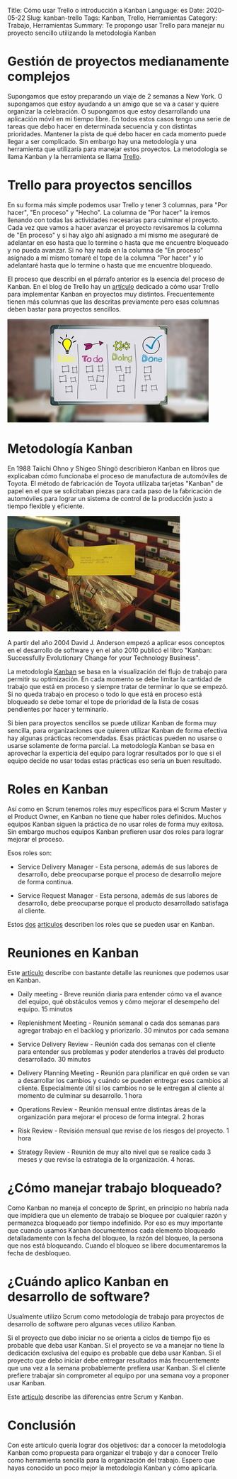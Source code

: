 Title: Cómo usar Trello o introducción a Kanban
Language: es
Date: 2020-05-22
Slug: kanban-trello
Tags: Kanban, Trello, Herramientas
Category: Trabajo, Herramientas
Summary: Te propongo usar Trello para manejar nu proyecto sencillo utilizando la metodología Kanban

# Gestión de proyectos medianamente complejos

Supongamos que estoy preparando un viaje de 2 semanas a New York. O supongamos que estoy ayudando a un amigo que se va a casar y quiere organizar la celebración.
O supongamos que estoy desarrollando una aplicación móvil en mi tiempo libre. En todos estos casos tengo una serie de tareas que debo hacer en determinada secuencia y con distintas prioridades.
Mantener la pista de qué debo hacer en cada momento puede llegar a ser complicado. Sin embargo hay una metodología y una herramienta que utilizaría para manejar estos proyectos.
La metodología se llama Kanban y la herramienta se llama [Trello](https://trello.com/).

# Trello para proyectos sencillos

En su forma más simple podemos usar Trello y tener 3 columnas, para "Por hacer", "En proceso" y "Hecho". La columna de "Por hacer" la iremos llenando con todas las actividades necesarias para culminar el proyecto.
Cada vez que vamos a hacer avanzar el proyecto revisaremos la columna de "En proceso" y si hay algo ahí asignado a mí mismo me aseguraré de adelantar en eso hasta que lo termine o hasta que me encuentre bloqueado y no pueda avanzar.
Si no hay nada en la columna de "En proceso" asignado a mí mismo tomaré el tope de la columna "Por hacer" y lo adelantaré hasta que lo termine o hasta que me encuentre bloqueado.

El proceso que describí en el párrafo anterior es la esencia del proceso de Kanban. En el blog de Trello hay un [artículo](https://blog.trello.com/es/metodologia-kanban) dedicado a cómo usar Trello para implementar Kanban
en proyectos muy distintos. Frecuentemente tienen más columnas que las descritas previamente pero esas columnas deben bastar para proyectos sencillos.

<img src="images/kanban-board-455x233.jpg" alt="Tablero Kanban" width="455" height="233"/>

# Metodología Kanban

En 1988 Taiichi Ohno y Shigeo Shingö describieron Kanban en libros que explicaban cómo funcionaba el proceso de manufactura de automóviles de Toyota.
El método de fabricación de Toyota utilizaba tarjetas "Kanban" de papel en el que se solicitaban piezas para cada paso de la fabricación de automóviles para lograr
un sistema de control de la producción justo a tiempo flexible y eficiente.

<img src="images/kanban-card-in-manufacture-390x260.jpg" alt="Tarjeta Kanban" width="390" height="260"/>

A partir del año 2004 David J. Anderson empezó a aplicar esos conceptos en el desarrollo de software y en el año 2010 publicó el libro "Kanban: Successfully Evolutionary Change for your Technology Business".

La metodología [Kanban](https://es.wikipedia.org/wiki/Kanban) se basa en la visualización del flujo de trabajo para permitir su optimización.
En cada momento se debe limitar la cantidad de trabajo que está en proceso y siempre tratar de terminar lo que se empezó.
Si no queda trabajo en proceso o todo lo que está en proceso está bloqueado se debe tomar el tope de prioridad de la lista de cosas pendientes por hacer y terminarlo.

Si bien para proyectos sencillos se puede utilizar Kanban de forma muy sencilla, para organizaciones que quieren utilizar Kanban de forma efectiva hay algunas prácticas recomendadas.
Esas prácticas pueden no usarse o usarse solamente de forma parcial. La metodología Kanban se basa en aprovechar la experticia del equipo para lograr resultados por lo que
si el equipo decide no usar todas estas prácticas eso sería un buen resultado.

# Roles en Kanban

Así como en Scrum tenemos roles muy específicos para el Scrum Master y el Product Owner, en Kanban no tiene que haber roles definidos. Muchos equipos Kanban siguen la práctica de no usar roles de forma muy exitosa.
Sin embargo muchos equipos Kanban prefieren usar dos roles para lograr mejorar el proceso.

Esos roles son:

- Service Delivery Manager - Esta persona, además de sus labores de desarrollo, debe preocuparse porque el proceso de desarrollo mejore de forma continua.

- Service Request Manager - Esta persona, además de sus labores de desarrollo, debe preocuparse porque el producto desarrollado satisfaga al cliente.

Estos [dos](https://kanbanize.com/blog/kanban-roles/) [artículos](https://kanbanzone.com/2019/kanban-roles-successful-project-management/) describen los roles que se pueden usar en Kanban.

# Reuniones en Kanban

Este [artículo](https://getnave.com/blog/kanban-meetings/) describe con bastante detalle las reuniones que podemos usar en Kanban.

- Daily meeting - Breve reunión diaria para entender cómo va el avance del equipo, qué obstáculos vemos y cómo mejorar el desempeño del equipo. 15 minutos

- Replenishment Meeting - Reunión semanal o cada dos semanas para agregar trabajo en el backlog y priorizarlo. 30 minutos por cada semana

- Service Delivery Review - Reunión cada dos semanas con el cliente para entender sus problemas y poder atenderlos a través del producto desarrollado. 30 minutos

- Delivery Planning Meeting - Reunión para planificar en qué orden se van a desarrollar los cambios y cuándo se pueden entregar esos cambios al cliente. Especialmente útil si los cambios no se le entregan al cliente al momento de culminar su desarrollo. 1 hora

- Operations Review - Reunión mensual entre distintas áreas de la organización para mejorar el proceso de forma integral. 2 horas

- Risk Review - Revisión mensual que revise de los riesgos del proyecto. 1 hora

- Strategy Review - Reunión de muy alto nivel que se realice cada 3 meses y que revise la estrategia de la organización. 4 horas.

# ¿Cómo manejar trabajo bloqueado?

Como Kanban no maneja el concepto de Sprint, en principio no habría nada que impidiera que un elemento de trabajo se bloquee por cualquier razón y permanezca bloqueado por tiempo indefinido.
Por eso es muy importante que cuando usamos Kanban documentemos cada elemento bloqueado detalladamente con la fecha del bloqueo, la razón del bloqueo, la persona que nos está bloqueando.
Cuando el bloqueo se libere documentaremos la fecha de desbloqueo.

# ¿Cuándo aplico Kanban en desarrollo de software?

Usualmente utilizo Scrum como metodología de trabajo para proyectos de desarrollo de software pero algunas veces utilizo Kanban.

Si el proyecto que debo iniciar no se orienta a ciclos de tiempo fijo es probable que deba usar Kanban. Si el proyecto se va a manejar no tiene la dedicación exclusiva del equipo es probable que deba usar Kanban.
Si el proyecto que debo iniciar debe entregar resultados más frecuentemente que una vez a la semana probablemente prefiera usar Kanban.
Si el cliente prefiere trabajar sin comprometer al equipo por una semana voy a proponer usar Kanban.

Este [artículo](https://www.atlassian.com/es/agile/kanban/kanban-vs-scrum) describe las diferencias entre Scrum y Kanban.

# Conclusión

Con este artículo quería lograr dos objetivos: dar a conocer la metodología Kanban como propuesta para organizar el trabajo y dar a conocer Trello como herramienta sencilla para la organización del trabajo.
Espero que hayas conocido un poco mejor la metodología Kanban y cómo aplicarla.
